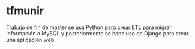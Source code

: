 # tfmunir
Trabajo de fin de master se usa Python para crear ETL para migrar información a MySQL y posteriormente se hace uso de Django para crear una aplicación web.
